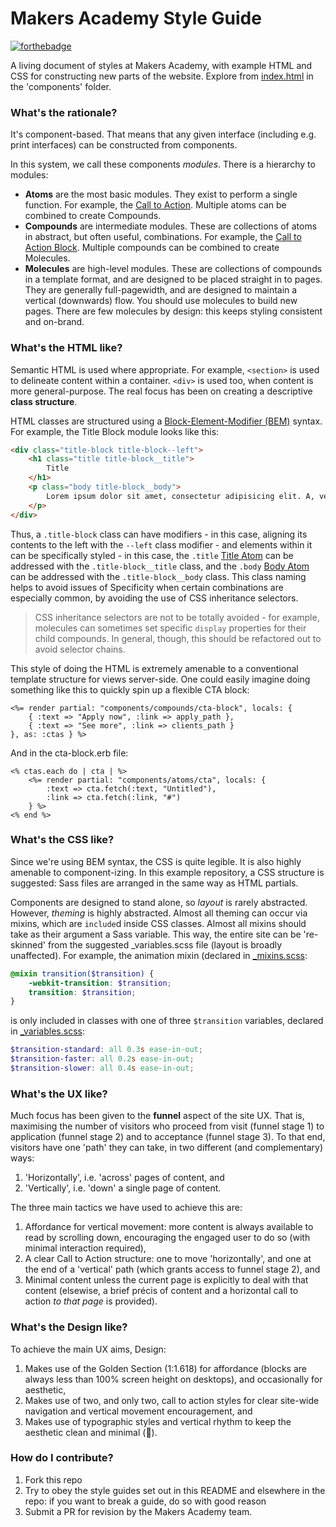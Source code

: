 # Makers Academy Style Guide

[![forthebadge](http://forthebadge.com/images/badges/powered-by-electricity.svg)](https://www.google.co.uk/search?q=electricity&source=lnms&tbm=isch&sa=X&ei=zmk6VdqmC--P7AbrsoHgCA&ved=0CAcQ_AUoAQ&biw=1440&bih=805#imgrc=_)

A living document of styles at Makers Academy, with example HTML and CSS for constructing new parts of the website. Explore from [index.html](components/index.html) in the 'components' folder.

### What's the rationale?

It's component-based. That means that any given interface (including e.g. print interfaces) can be constructed from components.

In this system, we call these components _modules_. There is a hierarchy to modules:

- **Atoms** are the most basic modules. They exist to perform a single function. For example, the [Call to Action](components/components/atoms/cta.html). Multiple atoms can be combined to create Compounds.
- **Compounds** are intermediate modules. These are collections of atoms in abstract, but often useful, combinations. For example, the [Call to Action Block](components/components/compounds/cta-block.html). Multiple compounds can be combined to create Molecules.
- **Molecules** are high-level modules. These are collections of compounds in a template format, and are designed to be placed straight in to pages. They are generally full-pagewidth, and are designed to maintain a vertical (downwards) flow. You should use molecules to build new pages. There are few molecules by design: this keeps styling consistent and on-brand.

### What's the HTML like?

Semantic HTML is used where appropriate. For example, `<section>` is used to delineate content within a container. `<div>` is used too, when content is more general-purpose. The real focus has been on creating a descriptive **class structure**.

HTML classes are structured using a [Block-Element-Modifier (BEM)](http://csswizardry.com/2013/01/mindbemding-getting-your-head-round-bem-syntax/) syntax. For example, the Title Block module looks like this:

```html
<div class="title-block title-block--left">
	<h1 class="title title-block__title">
		Title
	</h1>
	<p class="body title-block__body">
		Lorem ipsum dolor sit amet, consectetur adipisicing elit. A, vero, repudiandae.
	</p>
</div>
```

Thus, a `.title-block` class can have modifiers - in this case, aligning its contents to the left with the `--left` class modifier - and elements within it can be specifically styled - in this case, the `.title` [Title Atom](components/components/atoms/title.html) can be addressed with the `.title-block__title` class, and the `.body` [Body Atom](components/components/atoms/body.html) can be addressed with the `.title-block__body` class. This class naming helps to avoid issues of Specificity when certain combinations are especially common, by avoiding the use of CSS inheritance selectors.

> CSS inheritance selectors are not to be totally avoided - for example, molecules can sometimes set specific `display` properties for their child compounds. In general, though, this should be refactored out to avoid selector chains.

This style of doing the HTML is extremely amenable to a conventional template structure for views server-side. One could easily imagine doing something like this to quickly spin up a flexible CTA block:

```erb
<%= render partial: "components/compounds/cta-block", locals: { 
	{ :text => "Apply now", :link => apply_path }, 
	{ :text => "See more", :link => clients_path } 
}, as: :ctas } %>
```

And in the cta-block.erb file:

```erb
<% ctas.each do | cta | %>
    <%= render partial: "components/atoms/cta", locals: { 
    	:text => cta.fetch(:text, "Untitled"), 
    	:link => cta.fetch(:link, "#") 
    } %>
<% end %>
```

### What's the CSS like?

Since we're using BEM syntax, the CSS is quite legible. It is also highly amenable to component-izing. In this example repository, a CSS structure is suggested: Sass files are arranged in the same way as HTML partials.

Components are designed to stand alone, so _layout_ is rarely abstracted. However, _theming_ is highly abstracted. Almost all theming can occur via mixins, which are `include`d inside CSS classes. Almost all mixins should take as their argument a Sass variable. This way, the entire site can be 're-skinned' from the suggested _variables.scss file (layout is broadly unaffected). For example, the animation mixin (declared in [_mixins.scss](components/sass/_mixins.scss):

```scss
@mixin transition($transition) {
	-webkit-transition: $transition;
	transition: $transition;
}
```

is only included in classes with one of three `$transition` variables, declared in [_variables.scss](components/sass/_variables.scss):

```scss
$transition-standard: all 0.3s ease-in-out;
$transition-faster: all 0.2s ease-in-out;
$transition-slower: all 0.4s ease-in-out;
```

### What's the UX like?

Much focus has been given to the **funnel** aspect of the site UX. That is, maximising the number of visitors who proceed from visit (funnel stage 1) to application (funnel stage 2) and to acceptance (funnel stage 3). To that end, visitors have one 'path' they can take, in two different (and complementary) ways:

1. 'Horizontally', i.e. 'across' pages of content, and
2. 'Vertically', i.e. 'down' a single page of content.

The three main tactics we have used to achieve this are:

1. Affordance for vertical movement: more content is always available to read by scrolling down, encouraging the engaged user to do so (with minimal interaction required),
2. A clear Call to Action structure: one to move 'horizontally', and one at the end of a 'vertical' path (which grants access to funnel stage 2), and
3. Minimal content unless the current page is explicitly to deal with that content (elsewise, a brief précis of content and a horizontal call to action _to that page_ is provided).

### What's the Design like?

To achieve the main UX aims, Design:

1. Makes use of the Golden Section (1:1.618) for affordance (blocks are always less than 100% screen height on desktops), and occasionally for aesthetic,
2. Makes use of two, and only two, call to action styles for clear site-wide navigation and vertical movement encouragement, and
3. Makes use of typographic styles and vertical rhythm to keep the aesthetic clean and minimal (:construction:).

### How do I contribute?

1. Fork this repo
2. Try to obey the style guides set out in this README and elsewhere in the repo: if you want to break a guide, do so with good reason
3. Submit a PR for revision by the Makers Academy team.
